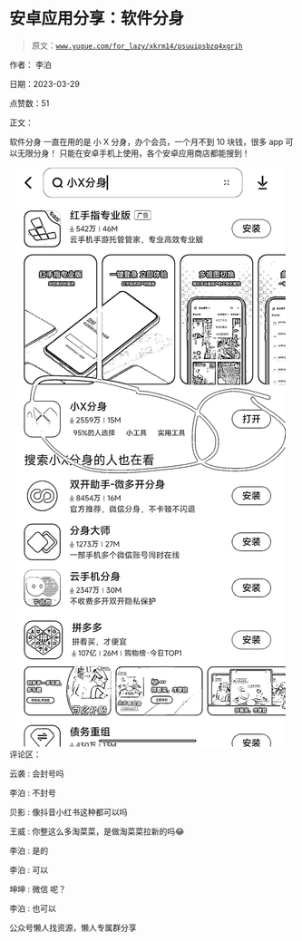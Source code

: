 # 安卓应用分享：软件分身

> 原文：[`www.yuque.com/for_lazy/xkrm14/psuuipsbzq4xgrih`](https://www.yuque.com/for_lazy/xkrm14/psuuipsbzq4xgrih)



作者： 李泊



日期：2023-03-29



点赞数：51



正文：



软件分身 一直在用的是 小 X 分身，办个会员，一个月不到 10 块钱，很多 app 可以无限分身！ 只能在安卓手机上使用，各个安卓应用商店都能搜到！



![](img/6075feb858304aa6c5ee70c9d4372940.png)  <ne-p id="u9cff458d" data-lake-id="u9cff458d">评论区：



云袭 : 会封号吗



李泊 : 不封号



贝影 : 像抖音小红书这种都可以吗



王威 : 你整这么多淘菜菜，是做淘菜菜拉新的吗😂



李泊 : 是的



李泊 : 可以



坤坤 : 微信 呢？



李泊 : 也可以



公众号懒人找资源，懒人专属群分享

</ne-p>